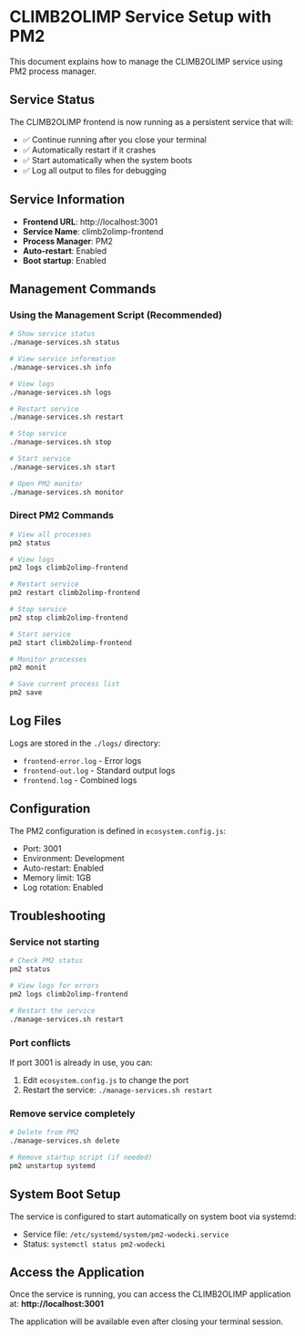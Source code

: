 # CLIMB2OLIMP Service Setup with PM2

This document explains how to manage the CLIMB2OLIMP service using PM2 process manager.

## Service Status

The CLIMB2OLIMP frontend is now running as a persistent service that will:
- ✅ Continue running after you close your terminal
- ✅ Automatically restart if it crashes
- ✅ Start automatically when the system boots
- ✅ Log all output to files for debugging

## Service Information

- **Frontend URL**: http://localhost:3001
- **Service Name**: climb2olimp-frontend
- **Process Manager**: PM2
- **Auto-restart**: Enabled
- **Boot startup**: Enabled

## Management Commands

### Using the Management Script (Recommended)

```bash
# Show service status
./manage-services.sh status

# View service information
./manage-services.sh info

# View logs
./manage-services.sh logs

# Restart service
./manage-services.sh restart

# Stop service
./manage-services.sh stop

# Start service
./manage-services.sh start

# Open PM2 monitor
./manage-services.sh monitor
```

### Direct PM2 Commands

```bash
# View all processes
pm2 status

# View logs
pm2 logs climb2olimp-frontend

# Restart service
pm2 restart climb2olimp-frontend

# Stop service
pm2 stop climb2olimp-frontend

# Start service
pm2 start climb2olimp-frontend

# Monitor processes
pm2 monit

# Save current process list
pm2 save
```

## Log Files

Logs are stored in the `./logs/` directory:
- `frontend-error.log` - Error logs
- `frontend-out.log` - Standard output logs
- `frontend.log` - Combined logs

## Configuration

The PM2 configuration is defined in `ecosystem.config.js`:
- Port: 3001
- Environment: Development
- Auto-restart: Enabled
- Memory limit: 1GB
- Log rotation: Enabled

## Troubleshooting

### Service not starting
```bash
# Check PM2 status
pm2 status

# View logs for errors
pm2 logs climb2olimp-frontend

# Restart the service
./manage-services.sh restart
```

### Port conflicts
If port 3001 is already in use, you can:
1. Edit `ecosystem.config.js` to change the port
2. Restart the service: `./manage-services.sh restart`

### Remove service completely
```bash
# Delete from PM2
./manage-services.sh delete

# Remove startup script (if needed)
pm2 unstartup systemd
```

## System Boot Setup

The service is configured to start automatically on system boot via systemd:
- Service file: `/etc/systemd/system/pm2-wodecki.service`
- Status: `systemctl status pm2-wodecki`

## Access the Application

Once the service is running, you can access the CLIMB2OLIMP application at:
**http://localhost:3001**

The application will be available even after closing your terminal session.
